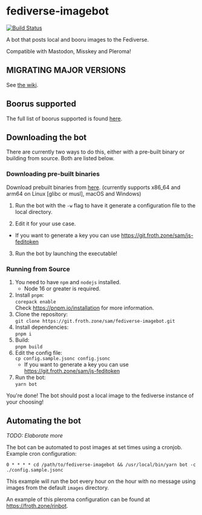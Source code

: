 # fediverse-imagebot

[![Build Status](https://ci.git.froth.zone/api/badges/sam/fediverse-imagebot/status.svg)](https://ci.git.froth.zone/sam/fediverse-imagebot)

A bot that posts local and booru images to the Fediverse.

Compatible with Mastodon, Misskey and Pleroma!

## MIGRATING MAJOR VERSIONS

See [the wiki](https://git.froth.zone/sam/fediverse-imagebot/wiki/Migrating).

## Boorus supported

The full list of boorus supported is found [here](https://github.com/AtoraSuunva/booru/blob/master/src/sites.json).

## Downloading the bot

There are currently two ways to do this, either with a pre-built binary or building from source. Both are listed below.

### Downloading pre-built binaries

Download prebuilt binaries from [here](https://git.froth.zone/sam/fediverse-imagebot/releases/latest). (currently supports x86_64 and arm64 on Linux
[glibc or musl], macOS and Windows)

1. Run the bot with the `-w` flag to have it generate a configuration file to the local directory.

2. Edit it for your use case.

- If you want to generate a key you can use https://git.froth.zone/sam/js-feditoken

3. Run the bot by launching the executable!

### Running from Source

1. You need to have `npm` and `nodejs` installed.
   - Node 16 or greater is required.
2. Install `pnpm`: \
   `corepack enable` \
    Check <https://pnpm.io/installation> for more information.
3. Clone the repository: \
   `git clone https://git.froth.zone/sam/fediverse-imagebot.git`
4. Install dependencies: \
   `pnpm i`
5. Build: \
   `pnpm build`
6. Edit the config file: \
   `cp config.sample.jsonc config.jsonc`
   - If you want to generate a key you can use https://git.froth.zone/sam/js-feditoken
7. Run the bot: \
   `yarn bot`

You're done! The bot should post a local image to the fediverse instance of your choosing!

## Automating the bot

_TODO: Elaborate more_

The bot can be automated to post images at set times using a cronjob. \
Example cron configuration:

```
0 * * * * cd /path/to/fediverse-imagebot && /usr/local/bin/yarn bot -c ./config.sample.jsonc
```

This example will run the bot every hour on the hour with no message using images from the default `images` directory.

An example of this pleroma configuration can be found at https://froth.zone/rinbot.
